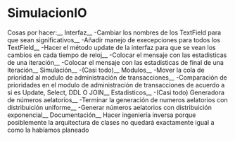 # SimulacionIO
Cosas por hacer:__
Interfaz__
-Cambiar los nombres de los TextField para que sean significativos__
-Añadir manejo de execepciones para todos los TextField__
-Hacer el método update de la interfaz para que se vean los cambios en cada tiempo de reloj__
-Colocar el mensaje con las estadisticas de una iteración__
-Colocar el mensaje con las estadisticas de final de una iteración__
Simulación__
-(Casi todo)__
Modulos__
-Mover la cola de prioridad al modulo de administración de transacciones__
-Comparación de prioridades en el modulo de administración de transacciones   de acuerdo a si es Update, Select, DDL O JOIN__
Estadisticos__
-(Casi todo)
Generadora de números aelatorios__
-Terminar la generación de numeros aelatorios con distribuición uniforme__
-Generar números aelatorios con distribuición exponencial__
Documentación__
Hacer ingeniería inversa porque posiblemente la arquitectura de clases no quedará exactamente igual a como la habíamos planeado
